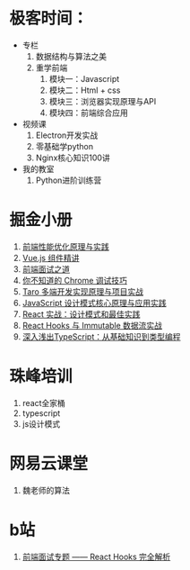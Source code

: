 # 极客时间：
- 专栏
  1. 数据结构与算法之美
  2. 重学前端
     1. 模块一：Javascript
     2. 模块二：Html + css
     3. 模块三：浏览器实现原理与API
     4. 模块四：前端综合应用
- 视频课
  1. Electron开发实战
  2. 零基础学python
  3. Nginx核心知识100讲
- 我的教室
  1. Python进阶训练营


# 掘金小册
1. [前端性能优化原理与实践](https://juejin.im/book/5b936540f265da0a9624b04b)
2. [Vue.js 组件精讲](https://juejin.im/book/5bc844166fb9a05cd676ebca)
3. [前端面试之道](https://juejin.im/book/5bdc715fe51d454e755f75ef)
4. [你不知道的 Chrome 调试技巧](https://juejin.im/book/5c526902e51d4543805ef35e)
5. [Taro 多端开发实现原理与项目实战](https://juejin.im/book/5b73a131f265da28065fb1cd)
6. [JavaScript 设计模式核⼼原理与应⽤实践](https://juejin.im/book/5c70fc83518825428d7f9dfb)
7. [React 实战：设计模式和最佳实践](https://juejin.im/book/5ba42844f265da0a8a6aa5e9)
8. [React Hooks 与 Immutable 数据流实战](https://juejin.im/book/5da96626e51d4524ba0fd237)
9. [深入浅出TypeScript：从基础知识到类型编程](https://juejin.im/book/5da08714518825520e6bb810)

# 珠峰培训
1. react全家桶
2. typescript
3. js设计模式

# 网易云课堂
1. 魏老师的算法

# b站
1. [前端面试专题 —— React Hooks 完全解析](https://www.bilibili.com/video/av75221043/?p=2&t=17)